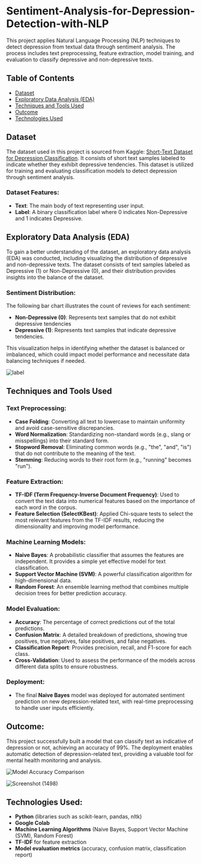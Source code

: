 # Sentiment-Analysis-for-Depression-Detection-with-NLP
This project applies Natural Language Processing (NLP) techniques to detect depression from textual data through sentiment analysis. The process includes text preprocessing, feature extraction, model training, and evaluation to classify depressive and non-depressive texts.

## Table of Contents
- [Dataset](#dataset)
- [Exploratory Data Analysis (EDA)](#exploratory-data-analysis-eda)
- [Techniques and Tools Used](#techniques-and-tools-used)
- [Outcome](#outcome)
- [Technologies Used](#technologies-used)

## Dataset

The dataset used in this project is sourced from Kaggle: [Short-Text Dataset for Depression Classification](https://www.kaggle.com/datasets/lekhnath/short-text-dataset-for-depression-classification). It consists of short text samples labeled to indicate whether they exhibit depressive tendencies. This dataset is utilized for training and evaluating classification models to detect depression through sentiment analysis.

### Dataset Features:
- **Text**: The main body of text representing user input.
- **Label**: A binary classification label where 0 indicates Non-Depressive and 1 indicates Depressive.

## Exploratory Data Analysis (EDA)

To gain a better understanding of the dataset, an exploratory data analysis (EDA) was conducted, including visualizing the distribution of depressive and non-depressive texts. The dataset consists of text samples labeled as Depressive (1) or Non-Depressive (0), and their distribution provides insights into the balance of the dataset.

### Sentiment Distribution:

The following bar chart illustrates the count of reviews for each sentiment:

- **Non-Depressive (0)**: Represents text samples that do not exhibit depressive tendencies
- **Depressive (1)**: Represents text samples that indicate depressive tendencies.

This visualization helps in identifying whether the dataset is balanced or imbalanced, which could impact model performance and necessitate data balancing techniques if needed.

![label](https://github.com/user-attachments/assets/68d402da-6aa5-4262-b620-2515bf050032)

## Techniques and Tools Used

### Text Preprocessing:
- **Case Folding**: Converting all text to lowercase to maintain uniformity and avoid case-sensitive discrepancies.
- **Word Normalization**: Standardizing non-standard words (e.g., slang or misspellings) into their standard form.
- **Stopword Removal**: Eliminating common words (e.g., "the", "and", "is") that do not contribute to the meaning of the text.
- **Stemming**: Reducing words to their root form (e.g., "running" becomes "run").

### Feature Extraction:
- **TF-IDF (Term Frequency-Inverse Document Frequency)**: Used to convert the text data into numerical features based on the importance of each word in the corpus.
- **Feature Selection (SelectKBest)**: Applied Chi-square tests to select the most relevant features from the TF-IDF results, reducing the dimensionality and improving model performance.

### Machine Learning Models:
- **Naive Bayes**: A probabilistic classifier that assumes the features are independent. It provides a simple yet effective model for text classification.
- **Support Vector Machine (SVM)**: A powerful classification algorithm for high-dimensional data.
- **Random Forest**: An ensemble learning method that combines multiple decision trees for better prediction accuracy.

### Model Evaluation:
- **Accuracy**: The percentage of correct predictions out of the total predictions.
- **Confusion Matrix**: A detailed breakdown of predictions, showing true positives, true negatives, false positives, and false negatives.
- **Classification Report**: Provides precision, recall, and F1-score for each class.
- **Cross-Validation**: Used to assess the performance of the models across different data splits to ensure robustness.

### Deployment:
- The final **Naive Bayes** model was deployed for automated sentiment prediction on new depression-related text, with real-time preprocessing to handle user inputs efficiently.
  
## Outcome:
This project successfully built a model that can classify text as indicative of depression or not, achieving an accuracy of 99%. The deployment enables automatic detection of depression-related text, providing a valuable tool for mental health monitoring and analysis.

![Model Accuracy Comparison](https://github.com/user-attachments/assets/068d4686-9d64-4dcf-8b9a-9937309ba1b3)

![Screenshot (1498)](https://github.com/user-attachments/assets/9e94a25e-dde1-4260-8aa7-5dfa737dbe07)

## Technologies Used:
- **Python** (libraries such as scikit-learn, pandas, nltk)
- **Google Colab**
- **Machine Learning Algorithms** (Naive Bayes, Support Vector Machine (SVM), Random Forest)
- **TF-IDF** for feature extraction
- **Model evaluation metrics** (accuracy, confusion matrix, classification report)
